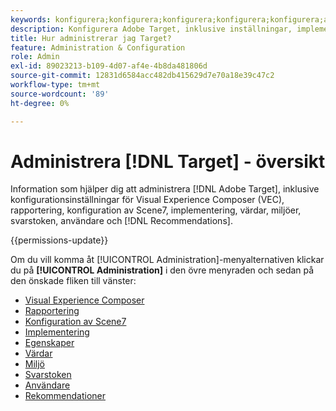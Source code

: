 ```yaml
---
keywords: konfigurera;konfigurera;konfigurera;konfigurera;konfigurera;administrera
description: Konfigurera Adobe Target, inklusive inställningar, implementering, användarhantering, egenskaper, Scene7-konfiguration, värdhantering och svarstoken.
title: Hur administrerar jag Target?
feature: Administration & Configuration
role: Admin
exl-id: 89023213-b109-4d07-af4e-4b8da481806d
source-git-commit: 12831d6584acc482db415629d7e70a18e39c47c2
workflow-type: tm+mt
source-wordcount: '89'
ht-degree: 0%

---
```


# Administrera [!DNL Target] - översikt

Information som hjälper dig att administrera [!DNL Adobe Target], inklusive konfigurationsinställningar för Visual Experience Composer (VEC), rapportering, konfiguration av Scene7, implementering, värdar, miljöer, svarstoken, användare och [!DNL Recommendations].

{{permissions-update}}

Om du vill komma åt [!UICONTROL Administration]-menyalternativen klickar du på **[!UICONTROL Administration]** i den övre menyraden och sedan på den önskade fliken till vänster:

* [Visual Experience Composer](/help/main/administrating-target/visual-experience-composer-set-up.md)
* [Rapportering](/help/main/administrating-target/reporting.md)
* [Konfiguration av Scene7](/help/main/administrating-target/scene7-settings.md)
* [Implementering](/help/main/c-implementing-target/implementing-target.md)
* [Egenskaper](/help/main/administrating-target/c-user-management/property-channel/property-channel.md)
* [Värdar](/help/main/administrating-target/hosts.md)
* [Miljö](/help/main/administrating-target/environments.md)
* [Svarstoken](/help/main/administrating-target/response-tokens.md)
* [Användare](/help/main/administrating-target/c-user-management/user-management.md)
* [Rekommendationer](/help/main/administrating-target/recommendations-settings.md)
